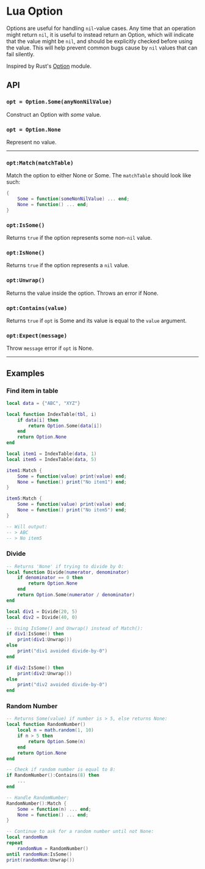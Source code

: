 # Lua Option

Options are useful for handling `nil`-value cases. Any time that an operation might return `nil`, it is useful to instead return an Option, which will indicate that the value might be `nil`, and should be explicitly checked before using the value. This will help prevent common bugs cause by `nil` values that can fail silently.

Inspired by Rust's [Option](https://doc.rust-lang.org/std/option/) module.

## API

### `opt = Option.Some(anyNonNilValue)`
Construct an Option with _some_ value.

### `opt = Option.None`
Represent no value.

--------------

### `opt:Match(matchTable)`
Match the option to either None or Some. The `matchTable` should look like such:

```lua
{
	Some = function(someNonNilValue) ... end;
	None = function() ... end;
}
```

### `opt:IsSome()`
Returns `true` if the option represents some non-`nil` value.

### `opt:IsNone()`
Returns `true` if the option represents a `nil` value.

### `opt:Unwrap()`
Returns the value inside the option. Throws an error if None.

### `opt:Contains(value)`
Returns `true` if `opt` is Some and its value is equal to the `value` argument.

### `opt:Expect(message)`
Throw `message` error if `opt` is None.

--------------------

## Examples

### Find item in table

```lua
local data = {"ABC", "XYZ"}

local function IndexTable(tbl, i)
	if data[i] then
		return Option.Some(data[i])
	end
	return Option.None
end

local item1 = IndexTable(data, 1)
local item5 = IndexTable(data, 5)

item1:Match {
	Some = function(value) print(value) end;
	None = function() print("No item1") end;
}

item5:Match {
	Some = function(value) print(value) end;
	None = function() print("No item5") end;
}

-- Will output:
-- > ABC
-- > No item5
```

### Divide

```lua
-- Returns 'None' if trying to divide by 0:
local function Divide(numerator, denominator)
	if denominator == 0 then
		return Option.None
	end
	return Option.Some(numerator / denominator)
end

local div1 = Divide(20, 5)
local div2 = Divide(40, 0)

-- Using IsSome() and Unwrap() instead of Match():
if div1:IsSome() then
	print(div1:Unwrap())
else
	print("div1 avoided divide-by-0")
end

if div2:IsSome() then
	print(div2:Unwrap())
else
	print("div2 avoided divide-by-0")
end
```

### Random Number

```lua
-- Returns Some(value) if number is > 5, else returns None:
local function RandomNumber()
	local n = math.random(1, 10)
	if n > 5 then
		return Option.Some(n)
	end
	return Option.None
end

-- Check if random number is equal to 8:
if RandomNumber():Contains(8) then
	...
end

-- Handle RandomNumber:
RandomNumber():Match {
	Some = function(n) ... end;
	None = function() ... end;
}

-- Continue to ask for a random number until not None:
local randomNum
repeat
	randomNum = RandomNumber()
until randomNum:IsSome()
print(randomNum:Unwrap())
```
